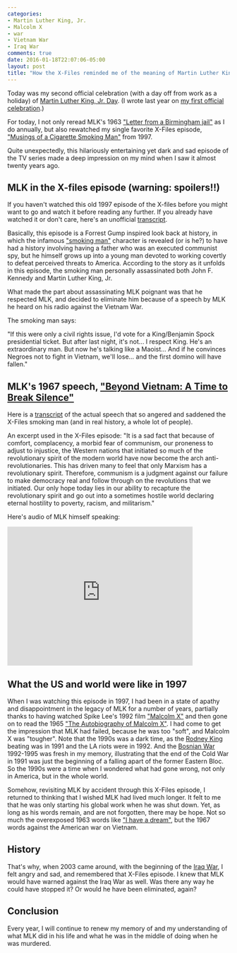 ```yaml
---
categories:
- Martin Luther King, Jr.
- Malcolm X
- war
- Vietnam War
- Iraq War
comments: true
date: 2016-01-18T22:07:06-05:00
layout: post
title: "How the X-Files reminded me of the meaning of Martin Luther King Jr."
---
```

Today was my second official celebration (with a day off from work as
a holiday) of
[Martin Luther King, Jr. Day](http://en.wikipedia.org/wiki/Martin_Luther_King,_Jr._Day). (I
wrote last year on
[my first official celebration](/blog/2015/01/19/for-martin-luther-king-jr-day-some-black-american-voices-that-spoke-to-me-recently/).)

For today, I not only reread MLK's 1963
["Letter from a Birmingham jail"](http://www.africa.upenn.edu/Articles_Gen/Letter_Birmingham.html)
as I do annually, but also rewatched my single favorite X-Files
episode,
["Musings of a Cigarette Smoking Man"](https://en.wikipedia.org/wiki/Musings_of_a_Cigarette_Smoking_Man)
from 1997.

Quite unexpectedly, this hilariously entertaining yet dark and sad
episode of the TV series made a deep impression on my mind when I saw
it almost twenty years ago.

<!--more-->

## MLK in the X-files episode (warning: spoilers!!)

If you haven't watched this old 1997 episode of the X-files before
you might want to go and watch it before reading any further. If you
already have watched it or don't care, here's an unofficial
[transcript](http://www.insidethex.co.uk/transcrp/scrp407.htm).

Basically, this episode is a Forrest Gump inspired look back at
history, in which the infamous
["smoking man"](https://en.wikipedia.org/wiki/The_Smoking_Man)
character is revealed (or is he?) to have had a history involving
having a father who was an executed communist spy, but he himself
grows up into a young man devoted to working covertly to defeat
perceived threats to America. According to the story as it unfolds in
this episode, the smoking man personally assassinated both John
F. Kennedy and Martin Luther King, Jr.

What made the part about assassinating MLK poignant was that he
respected MLK, and decided to eliminate him because of a speech by MLK
he heard on his radio against the Vietnam War.

The smoking man says:

"If this were only a civil rights issue, I'd vote for a King/Benjamin
Spock presidential ticket. But after last night, it's not...  I
respect King. He's an extraordinary man. But now he's talking like a
Maoist... And if he convinces Negroes not to fight in Vietnam, we'll
lose... and the first domino will have fallen."

## MLK's 1967 speech, ["Beyond Vietnam: A Time to Break Silence"](https://en.wikipedia.org/wiki/Beyond_Vietnam:_A_Time_to_Break_Silence)

Here is a
[transcript](http://www.americanrhetoric.com/speeches/mlkatimetobreaksilence.htm)
of the actual speech that so angered and saddened the X-Files smoking
man (and in real history, a whole lot of people).

An excerpt used in the X-Files episode: "It is a sad fact that because
of comfort, complacency, a morbid fear of communism, our proneness to
adjust to injustice, the Western nations that initiated so much of the
revolutionary spirit of the modern world have now become the arch
anti-revolutionaries. This has driven many to feel that only Marxism
has a revolutionary spirit. Therefore, communism is a judgment against
our failure to make democracy real and follow through on the
revolutions that we initiated. Our only hope today lies in our ability
to recapture the revolutionary spirit and go out into a sometimes
hostile world declaring eternal hostility to poverty, racism, and
militarism."

Here's audio of MLK himself speaking:

<iframe width="420" height="315" src="https://www.youtube.com/embed/zyE4eo_leX8" frameborder="0" allowfullscreen></iframe>

## What the US and world were like in 1997

When I was watching this episode in 1997, I had been in a state of
apathy and disappointment in the legacy of MLK for a number of years,
partially thanks to having watched Spike Lee's 1992 film
["Malcolm X"](https://en.wikipedia.org/wiki/Malcolm_X_%281992_film%29)
and then gone on to read the 1965
["The Autobiography of Malcolm X"](https://en.wikipedia.org/wiki/The_Autobiography_of_Malcolm_X). I
had come to get the impression that MLK had failed, because he was too
"soft", and Malcolm X was "tougher". Note that the 1990s was a dark
time, as the [Rodney King](https://en.wikipedia.org/wiki/Rodney_King)
beating was in 1991 and the LA riots were in 1992. And the
[Bosnian War](https://en.wikipedia.org/wiki/Bosnian_War) 1992-1995 was
fresh in my memory, illustrating that the end of the Cold War in 1991
was just the beginning of a falling apart of the former Eastern Bloc.
So the 1990s were a time when I wondered what had gone wrong, not only
in America, but in the whole world.

Somehow, revisiting MLK by accident through this X-Files episode, I
returned to thinking that I wished MLK had lived much longer. It felt
to me that he was only starting his global work when he was shut
down. Yet, as long as his words remain, and are not forgotten, there
may be hope. Not so much the overexposed 1963 words like
["I have a dream"](https://en.wikipedia.org/wiki/I_Have_a_Dream), but
the 1967 words against the American war on Vietnam.

## History

That's why, when 2003 came around, with the beginning of the
[Iraq War](https://en.wikipedia.org/wiki/Iraq_War), I felt angry and
sad, and remembered that X-Files episode. I knew that MLK would have
warned against the Iraq War as well. Was there any way he could have
stopped it? Or would he have been eliminated, again?

## Conclusion

Every year, I will continue to renew my memory of and my understanding
of what MLK did in his life and what he was in the middle of doing
when he was murdered.
